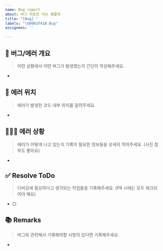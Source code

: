 ```yaml
---
name: Bug report
about: 버그 리포트 이슈 템플릿
title: "[Bug] "
labels: "\U0001F41B Bug"
assignees: ''

---
```


## 🐛 버그/에러 개요
> 어떤 상황에서 어떤 버그가 발생했는지 간단히 작성해주세요.
- 

## 📄 에러 위치
> 에러가 발생한 코드 내부 위치를 알려주세요.
- 

## 🕵🏻‍♀️ 에러 상황
> 에러가 어떻게 나고 있는지 기록이 필요한 정보들을 상세히 적어주세요. (사진 첨부도 좋아요)
- 

## ✅ Resolve ToDo
> 디버깅에 필요하다고 생각되는 작업들을 기록해주세요. (PR 시에는 모두 체크되어야 해요)
- [ ]  

## 📚 Remarks
> 버그와 관련해서 기록해야할 사항이 있다면 기록해주세요.
- 
